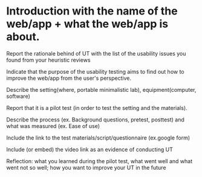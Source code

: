 # Introduction with the name of the web/app + what the web/app is about. 

Report the rationale behind of UT with the list of the usability issues you found from your heuristic reviews

Indicate that the purpose of the usability testing aims to find out how to improve the web/app from the user's perspective.

Describe the setting(where, portable minimalistic lab), equipment(computer, software)

Report that it is a pilot test (in order to test the setting and the materials).

Describe the process (ex. Background questions, pretest, posttest) and what was measured (ex. Ease of use)

Include the link to the test materials/script/questionnaire (ex.google form)

Include (or embed)  the video link as an evidence of conducting UT

Reflection: what you learned during the pilot test, what went well and what went not so well; how you want to improve your UT in the future
